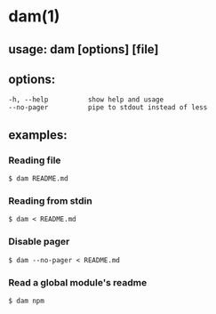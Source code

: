 # dam(1)

## usage: dam [options] [file]
  
## options:
    
    -h, --help          show help and usage
    --no-pager          pipe to stdout instead of less
  
## examples:
  
### Reading file

```
$ dam README.md
```

### Reading from stdin

```
$ dam < README.md
```

### Disable pager

```
$ dam --no-pager < README.md
```

### Read a global module's readme

```
$ dam npm
```